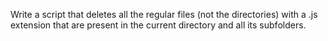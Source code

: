 Write a script that deletes all the regular files (not the directories) with a .js extension that are present in the current directory and all its subfolders.